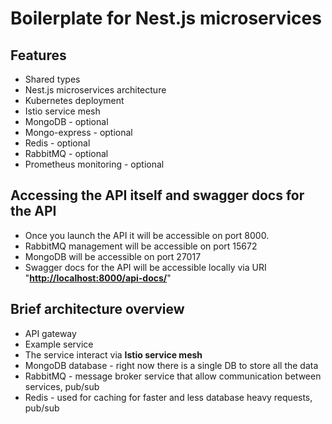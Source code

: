 # Boilerplate for Nest.js microservices

## Features

- Shared types
- Nest.js microservices architecture
- Kubernetes deployment
- Istio service mesh
- MongoDB - optional
- Mongo-express - optional
- Redis - optional
- RabbitMQ - optional
- Prometheus monitoring - optional

## Accessing the API itself and swagger docs for the API

- Once you launch the API it will be accessible on port 8000.
- RabbitMQ management will be accessible on port 15672
- MongoDB will be accessible on port 27017
- Swagger docs for the API will be accessible locally via URI "**<http://localhost:8000/api-docs/>**"

## Brief architecture overview

- API gateway
- Example service
- The service interact via **Istio service mesh**
- MongoDB database - right now there is a single DB to store all the data
- RabbitMQ - message broker service that allow communication between services, pub/sub
- Redis - used for caching for faster and less database heavy requests, pub/sub
